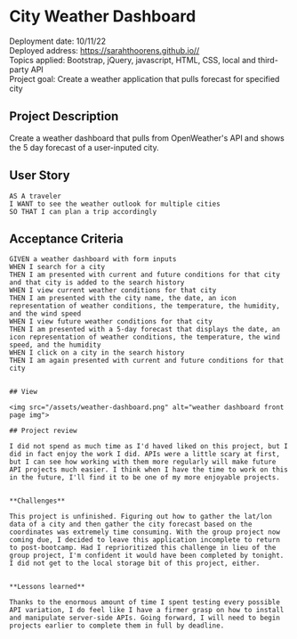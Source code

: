 # City Weather Dashboard


Deployment date: 10/11/22</br>
Deployed address: https://sarahthoorens.github.io//</br>
Topics applied: Bootstrap, jQuery, javascript, HTML, CSS, local and third-party API</br>
Project goal: Create a weather application that pulls forecast for specified city

## Project Description

Create a weather dashboard that pulls from OpenWeather's API and shows the 5 day forecast of a user-inputed city. 


## User Story

```
AS A traveler
I WANT to see the weather outlook for multiple cities
SO THAT I can plan a trip accordingly
```

## Acceptance Criteria

```
GIVEN a weather dashboard with form inputs
WHEN I search for a city
THEN I am presented with current and future conditions for that city and that city is added to the search history
WHEN I view current weather conditions for that city
THEN I am presented with the city name, the date, an icon representation of weather conditions, the temperature, the humidity, and the wind speed
WHEN I view future weather conditions for that city
THEN I am presented with a 5-day forecast that displays the date, an icon representation of weather conditions, the temperature, the wind speed, and the humidity
WHEN I click on a city in the search history
THEN I am again presented with current and future conditions for that city
```
```

## View

<img src="/assets/weather-dashboard.png" alt="weather dashboard front page img">

## Project review

I did not spend as much time as I'd haved liked on this project, but I did in fact enjoy the work I did. APIs were a little scary at first, but I can see how working with them more regularly will make future API projects much easier. I think when I have the time to work on this in the future, I'll find it to be one of my more enjoyable projects. 


**Challenges**

This project is unfinished. Figuring out how to gather the lat/lon data of a city and then gather the city forecast based on the coordinates was extremely time consuming. With the group project now coming due, I decided to leave this application incomplete to return to post-bootcamp. Had I reprioritized this challenge in lieu of the group project, I'm confident it would have been completed by tonight. I did not get to the local storage bit of this project, either. 


**Lessons learned**

Thanks to the enormous amount of time I spent testing every possible API variation, I do feel like I have a firmer grasp on how to install and manipulate server-side APIs. Going forward, I will need to begin projects earlier to complete them in full by deadline. 